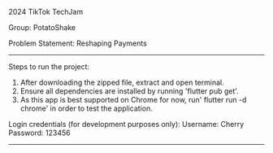 2024 TikTok TechJam           

Group: PotatoShake          

Problem Statement: Reshaping Payments 


-------------------------------------------------------------------------------------------

Steps to run the project:
1. After downloading the zipped file, extract and open terminal.
2. Ensure all dependencies are installed by running 'flutter pub get'.
3. As this app is best supported on Chrome for now, run' flutter run -d chrome' in order to test the application.

Login credentials (for development purposes only):
Username: Cherry
Password: 123456

-----------------------------------------------------------------------------------------
